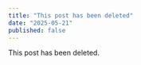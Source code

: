 ```yaml
---
title: "This post has been deleted"
date: "2025-05-21"
published: false
---
```


This post has been deleted.